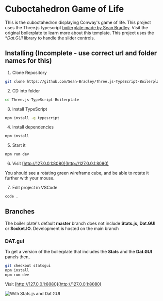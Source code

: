 # Cuboctahedron Game of Life
This is the cuboctahedron displaying Conway's game of life. This project uses the Three.js typescript [boilerplate made by Sean Bradley](https://github.com/Sean-Bradley/Three.js-TypeScript-Boilerplate.git). Visit the original boilerplate to learn more about this template. This project uses the **Dat.GUI* library to handle the slider controls. 

## Installing (Incomplete - use correct url and folder names for this)

1. Clone Repository

```bash
git clone https://github.com/Sean-Bradley/Three.js-TypeScript-Boilerplate.git
```

2. CD into folder

```bash
cd Three.js-TypeScript-Boilerplate
```

3. Install TypeScript

```bash
npm install -g typescript
```

4. Install dependencies

```bash
npm install
```

5. Start it

```bash
npm run dev
```

6. Visit [http://127.0.0.1:8080](http://127.0.0.1:8080)

You should see a rotating green wireframe cube, and be able to rotate it further with your mouse.

7. Edit project in VSCode

```bash
code .
```

## Branches

The boiler plate's default **master** branch does not include **Stats.js**, **Dat.GUI** or **Socket.IO**. Development is hosted on the main branch

### DAT.gui

To get a version of the boilerplate that includes the **Stats** and the **Dat.GUI** panels then,

```bash
git checkout statsgui
npm install
npm run dev
```

Visit [http://127.0.0.1:8080](http://127.0.0.1:8080)

![With Stats.js and Dat.GUI](docs/with-stats-gui.jpg)

